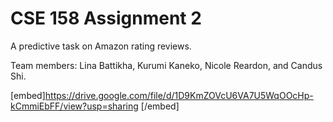 # CSE 158 Assignment 2

A predictive task on Amazon rating reviews. 

Team members: Lina Battikha, Kurumi Kaneko, Nicole Reardon, and Candus Shi.

[embed]https://drive.google.com/file/d/1D9KmZOVcU6VA7U5WqOOcHp-kCmmiEbFF/view?usp=sharing [/embed]
